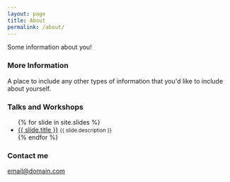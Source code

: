 ```yaml
---
layout: page
title: About
permalink: /about/
---
```


Some information about you!

### More Information

A place to include any other types of information that you'd like to include about yourself.

### Talks and Workshops
<ul>
{% for slide in site.slides %}
	<li>
	  <a class="slide-entry" href="{{ slide.url }}" target="_slides">{{ slide.title }}</a>
	  <small>{{ slide.description }}</small>
	</li>
{% endfor %}
</ul>

### Contact me

[email@domain.com](mailto:email@domain.com)